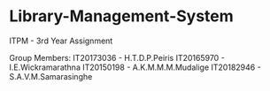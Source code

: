 # Library-Management-System

ITPM - 3rd Year Assignment

Group Members: 
IT20173036 - H.T.D.P.Peiris 
IT20165970 - I.E.Wickramarathna 
IT20150198 - A.K.M.M.M.Mudalige 
IT20182946 - S.A.V.M.Samarasinghe
